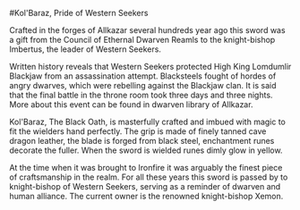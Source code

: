 #Kol'Baraz, Pride of Western Seekers

Crafted in the forges of Allkazar several hundreds year ago this sword was a
gift from the Council of Ethernal Dwarven Reamls to the knight-bishop Imbertus,
the leader of Western Seekers.

Written history reveals that Western Seekers protected High King Lomdumlir
Blackjaw from an assassination attempt. Blacksteels fought of hordes of angry
dwarves, which were rebelling against the Blackjaw clan. It is said that the
final battle in the throne room took three days and three nights. More about
this event can be found in dwarven library of Allkazar.

Kol'Baraz, The Black Oath, is masterfully crafted and imbued with magic to fit
the wielders hand perfectly. The grip is made of finely tanned cave dragon
leather, the blade is forged from black steel, enchantment runes decorate the
fuller. When the sword is wielded runes dimly glow in yellow.

At the time when it was brought to Ironfire it was arguably the finest piece of
craftsmanship in the realm. For all these years this sword is passed by to
knight-bishop of Western Seekers, serving as a reminder of dwarven and human
alliance. The current owner is the renowned knight-bishop Xemon.
